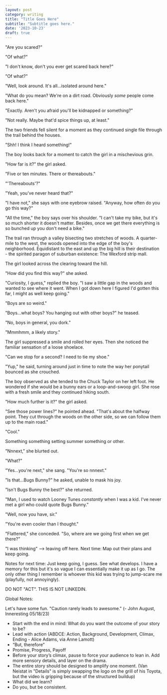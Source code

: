 ```yaml
---
layout: post
category: writing
title: "Title Goes Here"
subtitle: "Subtitle goes here."
date: '2023-10-23'
draft: true
---
```


"Are you scared?"

"Of what?"

"I don't know, don't you ever get scared back here?"

"Of what?"

"Well, look around. It's all...isolated around here."

"What do you mean? We're on a dirt road. Obviously _some_ people come back here."

"Exactly. Aren't you afraid you'll be kidnapped or something?"

"Not really. Maybe that'd spice things up, at least."

The two friends fell silent for a moment as they continued single file through the trail behind the houses.

"Shh! I think I heard something!"

The boy looks back for a moment to catch the girl in a mischevious grin.

"How far is it?" the girl asked.

"Five or ten minutes. There or thereabouts."

"'Thereabouts'?"

"Yeah, you've never heard that?"

"I have not," she says with one eyebrow raised. "Anyway, how often do you go this way?"

"All the time," the boy says over his shoulder. "I can't take my bike, but it's so much shorter it doesn't matter. Besides, once we get there everything is so bunched up you don't need a bike."

The trail ran through a valley bisecting two stretches of woods. A quarter-mile to the west, the woods opened into the edge of the boy's neighborhood. Equidistant to the east and up the big hill is their destination - the spirited paragon of suburban existence: The Wexford strip mall.

The girl looked across the clearing toward the hill.

"How did you find this way?" she asked.

"Curiosity, I guess," replied the boy. "I saw a little gap in the woods and wanted to see where it went. When I got down here I figured I'd gotten this far, I might as well keep going."

"Boys are so weird."

"Boys...what boys? You hanging out with other boys?" he teased.

"No, boys in general, you dork."

"Mmmhmm, a likely story."

The girl suppressed a smile and rolled her eyes. Then she noticed the familiar sensation of a loose shoelace.

"Can we stop for a second? I need to tie my shoe."

"Yup," he said, turning around just in time to note the way her ponytail bounced as she crouched.

The boy observed as she tended to the Chuck Taylor on her left foot. He wondered if she would be a bunny ears or a loop-and-swoop girl. She rose with a fresh smile and they continued hiking south.

"How much further is it?" the girl asked.

"See those power lines?" he pointed ahead. "That's about the halfway point. They cut through the woods on the other side, so we can follow them up to the main road."

"Cool."

Something something setting summer something or other.

"Nnnext," she blurted out.

"What?"

"Yes...you're next," she sang. "You're so nnnext."

"Is that...Bugs Bunny?" he asked, unable to mask his joy.

"Isn't Bugs Bunny the best?" she returned.

"Man, I used to watch Looney Tunes _constantly_ when I was a kid. I've never met a girl who could quote Bugs Bunny."

"Well, now you have, sir."

"You're even cooler than I thought."

"Flattered," she conceded. "So, where are we going first when we get there?"

"I was thinking" --> leaving off here. Next time: Map out their plans and keep going.



Notes for next time: Just keep going, I guess. See what develops. I have a memory for this but it's so vague I can essentially make it up as I go. The only other thing I remember is whoever this kid was trying to jump-scare me (playfully, not annoyingly).

DO NOT "ACT". THIS IS NOT LINKEDIN.

Global Notes:

Let's have some fun. "Caution rarely leads to awesome." (- John August, Inneresting 05/18/23)

- Start with the end in mind: What do you want the outcome of your story to be?
- Lead with action (ABDCE: Action, Background, Development, Climax, Ending - Alice Adams, via Anne Lamott)
- “But, therefore”
- Promise, Progress, Payoff
- Before your story’s climax, pause to force your audience to lean in. Add more sensory details, and layer on the drama.
- The entire story should be designed to amplify one moment. (Van Neistat in "Details" is simply swapping the logo on the grill of his Toyota, but the video is gripping because of the structured buildup)
- What did we learn?
- Do you, but be consistent.
